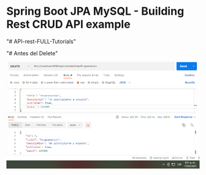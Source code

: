 # Spring Boot JPA MySQL - Building Rest CRUD API example
"# API-rest-FULL-Tutorials" 

"# Antes del Delete"

![Image text](https://github.com/EdMass/API-rest-FULL-Tutorials/blob/main/pruebas%20de%20funcionamiento/Antes%20del%20delete.PNG)
